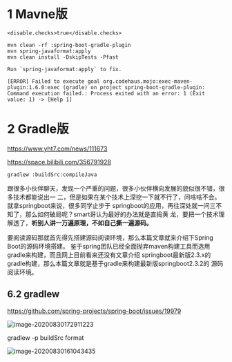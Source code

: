 # 1 Mavne版

```properties
<disable.checks>true</disable.checks>

mvn clean -rf :spring-boot-gradle-plugin
mvn spring-javaformat:apply
mvn clean install -DskipTests -Pfast
```



```properties
Run `spring-javaformat:apply` to fix.

[ERROR] Failed to execute goal org.codehaus.mojo:exec-maven-plugin:1.6.0:exec (gradle) on project spring-boot-gradle-plugin: Command execution failed.: Process exited with an error: 1 (Exit value: 1) -> [Help 1] 
```

# 2 Gradle版

https://www.yht7.com/news/111673

https://space.bilibili.com/356791928

```properties
gradlew :buildSrc:compileJava
```

跟很多小伙伴聊天，发现一个严重的问题，很多小伙伴横向发展的貌似很不错，很多技术都能说出一 二，但是如果在某个技术上深挖一下就不行了，问啥啥不会。就拿springboot来说，很多同学止步于 springboot的应用，再往深处就一问三不知了，那么如何破局呢？smart哥认为最好的办法就是直捣黄 龙，要把一个技术理解透了，**听别人讲一万遍原理，不如自己撕一遍源码。**

要阅读源码那就首先得先搭建源码阅读环境，那么本篇文章就来介绍下Spring Boot的源码环境搭建。 鉴于spring团队已经全面抛弃maven构建工具而选用gradle来构建，而且网上目前看来还没有文章介绍 springboot最新版2.3.x的gradle构建，那么本篇文章就是基于gradle来构建最新版springboot2.3.2的 源码阅读环境。

## 6.2 gradlew 

https://github.com/spring-projects/spring-boot/issues/19979

![image-20200830172911223](C:\Users\guodd\AppData\Roaming\Typora\typora-user-images\image-20200830172911223.png)

gradlew -p buildSrc format

![image-20200830161043435](C:\Users\guodd\AppData\Roaming\Typora\typora-user-images\image-20200830161043435.png)

## 